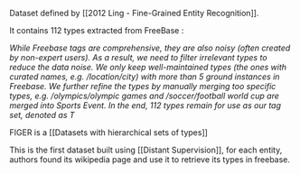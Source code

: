 Dataset defined by [[2012 Ling - Fine-Grained Entity Recognition]].

It contains 112 types extracted from FreeBase : 

*While Freebase tags are comprehensive, they are also noisy (often created by non-expert users). As a result, we need to filter irrelevant types to reduce the data noise. We only keep well-maintained types (the ones with curated names, e.g. /location/city) with more than 5 ground instances in Freebase. We further refine the types by manually merging too specific types, e.g. /olympics/olympic games and /soccer/football world cup are merged into Sports Event. In the end, 112 types remain for use as our tag set, denoted as T*

FIGER is a [[Datasets with hierarchical sets of types]]

This is the first dataset built using [[Distant Supervision]], for each entity, authors found its wikipedia page and use it to retrieve its types in freebase.

